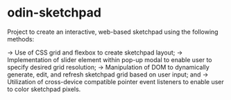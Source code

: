 # odin-sketchpad

Project to create an interactive, web-based sketchpad using the following methods:

-> Use of CSS grid and flexbox to create sketchpad layout;
-> Implementation of slider element within pop-up modal to enable user to specify desired grid resolution;
-> Manipulation of DOM to dynamically generate, edit, and refresh sketchpad grid based on user input; and
-> Utilization of cross-device compatible pointer event listeners to enable user to color sketchpad pixels.
